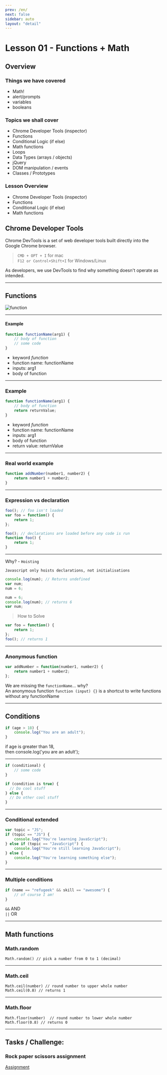 ```yaml
---
prev: /en/
next: false
sidebar: auto
layout: "detail"
---
```


# Lesson 01 - Functions + Math

## Overview

### Things we have covered

- Math!
- alert/prompts
- variables
- booleans

### Topics we shall cover

- Chrome Developer Tools (inspector)
- Functions
- Conditional Logic (if else)
- Math functions
- Loops
- Data Types (arrays / objects)
- jQuery
- DOM manipulation / events
- Classes / Prototypes

### Lesson Overview

- Chrome Developer Tools (inspector)
- Functions
- Conditional Logic (if else)
- Math functions

## Chrome Developer Tools

Chrome DevTools is a set of web developer tools built directly into the Google Chrome browser.

> `CMD + OPT + I` for mac  
> `F12 or Control+Shift+I` for Windows/Linux

As developers, we use DevTools to find why something doesn't operate as intended.

---

## Functions

![function](/assets/images/function.png)

---

#### Example

```js
function functionName(arg1) {
	// body of function
	// some code
}
```

- keyword _function_
- function name: functionName
- inputs: arg1
- body of function

---

### Example

```js
function functionName(arg1) {
	// body of function
	return returnValue;
}
```

- keyword _function_
- function name: functionName
- inputs: arg1
- body of function
- return value: returnValue

---

### Real world example

```js
function addNumber(number1, number2) {
	return number1 + number2;
}
```

---

### Expression vs declaration

```js
foo(); // foo isn't loaded
var foo = function() {
	return 1;
};
```

```js
foo(); // declarations are loaded before any code is run
function foo() {
	return 1;
}
```

---

Why? - `Hoisting`

`Javascript only hoists declarations, not initialisations`

```js
console.log(num); // Returns undefined
var num;
num = 6;
```

```js
num = 6;
console.log(num); // returns 6
var num;
```

> How to Solve

```js
var foo = function() {
	return 1;
};
foo(); // returns 1
```

---

### Anonymous function

```js
var addNumber = function(number1, number2) {
	return number1 + number2;
};
```

We are missing the `functionName`... why?  
An anonymous function `function (input) {}` is a shortcut
to write functions without any functionName

---

## Conditions

```js
if (age > 18) {
	console.log("You are an adult");
}
```

if age is greater than 18,  
then console.log('you are an adult');

---

```js
if (conditional) {
	// some code
}
```

```js
if (condition is true) {
  // Do cool stuff
} else {
  // Do other cool stuff
}
```

---

### Conditional extended

```js
var topic = "JS";
if (topic == "JS") {
	console.log("You're learning JavaScript");
} else if (topic == "JavaScript") {
	console.log("You're still learning JavaScript");
} else {
	console.log("You're learning something else");
}
```

---

### Multiple conditions

```js
if (name == "refugeek" && skill == "awesome") {
	// of course I am!
}
```

`&&` AND  
`||` OR

---

## Math functions

### Math.random

```
Math.random() // pick a number from 0 to 1 (decimal)
```

---

### Math.ceil

```
Math.ceil(number) // round number to upper whole number
Math.ceil(0.8) // returns 1
```

---

### Math.floor

```
Math.floor(number)  // round number to lower whole number
Math.floor(0.8) // returns 0
```

---

## Tasks / Challenge:

### Rock paper scissors assignment

[Assignment](challenge.md)
